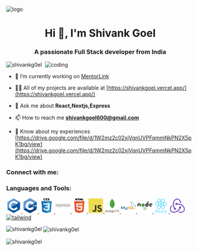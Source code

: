 ![logo](https://github.com/ShivankG0EL/Shivank-Goel/blob/main/GitHub_Banner.png)
<h1 align="center">Hi 👋, I'm Shivank Goel</h1>
<h3 align="center">A passionate Full Stack developer from India</h3>

<img align="right" alt="coding" width="400" src="(https://camo.githubusercontent.com/130ffc354b6ee3c8c9e506276e598bf4e19ea7950df203dacf6aeee4fc543a50/68747470733a2f2f616e616c7974696373696e6469616d61672e636f6d2f77702d636f6e74656e742f75706c6f6164732f323031382f31322f646576656c6f7065722d6472696262626c652e676966)"/>


<p align="left"> <img src="https://komarev.com/ghpvc/?username=shivankg0el&label=Profile%20views&color=0e75b6&style=flat" alt="shivankg0el" /> </p>

- 🔭 I’m currently working on [MentorLink](https://mentorlink-nu.vercel.app/)

- 👨‍💻 All of my projects are available at [https://shivankgoel.vercel.app/](https://shivankgoel.vercel.app/)

- 💬 Ask me about **React,Nextjs,Express**

- 📫 How to reach me **shivankgoel600@gmail.com**

- 📄 Know about my experiences [https://drive.google.com/file/d/1W2mz2c02xjVqnUVPFqmmNkPN2X5pK1bg/view](https://drive.google.com/file/d/1W2mz2c02xjVqnUVPFqmmNkPN2X5pK1bg/view)

<h3 align="left">Connect with me:</h3>
<p align="left">
</p>

<h3 align="left">Languages and Tools:</h3>
<p align="left"> <a href="https://www.cprogramming.com/" target="_blank" rel="noreferrer"> <img src="https://raw.githubusercontent.com/devicons/devicon/master/icons/c/c-original.svg" alt="c" width="40" height="40"/> </a> <a href="https://www.w3schools.com/cpp/" target="_blank" rel="noreferrer"> <img src="https://raw.githubusercontent.com/devicons/devicon/master/icons/cplusplus/cplusplus-original.svg" alt="cplusplus" width="40" height="40"/> </a> <a href="https://www.w3schools.com/css/" target="_blank" rel="noreferrer"> <img src="https://raw.githubusercontent.com/devicons/devicon/master/icons/css3/css3-original-wordmark.svg" alt="css3" width="40" height="40"/> </a> <a href="https://expressjs.com" target="_blank" rel="noreferrer"> <img src="https://raw.githubusercontent.com/devicons/devicon/master/icons/express/express-original-wordmark.svg" alt="express" width="40" height="40"/> </a> <a href="https://www.w3.org/html/" target="_blank" rel="noreferrer"> <img src="https://raw.githubusercontent.com/devicons/devicon/master/icons/html5/html5-original-wordmark.svg" alt="html5" width="40" height="40"/> </a> <a href="https://developer.mozilla.org/en-US/docs/Web/JavaScript" target="_blank" rel="noreferrer"> <img src="https://raw.githubusercontent.com/devicons/devicon/master/icons/javascript/javascript-original.svg" alt="javascript" width="40" height="40"/> </a> <a href="https://www.mongodb.com/" target="_blank" rel="noreferrer"> <img src="https://raw.githubusercontent.com/devicons/devicon/master/icons/mongodb/mongodb-original-wordmark.svg" alt="mongodb" width="40" height="40"/> </a> <a href="https://www.mysql.com/" target="_blank" rel="noreferrer"> <img src="https://raw.githubusercontent.com/devicons/devicon/master/icons/mysql/mysql-original-wordmark.svg" alt="mysql" width="40" height="40"/> </a> <a href="https://nodejs.org" target="_blank" rel="noreferrer"> <img src="https://raw.githubusercontent.com/devicons/devicon/master/icons/nodejs/nodejs-original-wordmark.svg" alt="nodejs" width="40" height="40"/> </a> <a href="https://reactjs.org/" target="_blank" rel="noreferrer"> <img src="https://raw.githubusercontent.com/devicons/devicon/master/icons/react/react-original-wordmark.svg" alt="react" width="40" height="40"/> </a> <a href="https://redux.js.org" target="_blank" rel="noreferrer"> <img src="https://raw.githubusercontent.com/devicons/devicon/master/icons/redux/redux-original.svg" alt="redux" width="40" height="40"/> </a> <a href="https://tailwindcss.com/" target="_blank" rel="noreferrer"> <img src="https://www.vectorlogo.zone/logos/tailwindcss/tailwindcss-icon.svg" alt="tailwind" width="40" height="40"/> </a> </p>

<p><img align="left" src="https://github-readme-stats.vercel.app/api/top-langs?username=shivankg0el&show_icons=true&locale=en&layout=compact" alt="shivankg0el" /></p>

<p>&nbsp;<img align="center" src="https://github-readme-stats.vercel.app/api?username=shivankg0el&show_icons=true&locale=en" alt="shivankg0el" /></p>

<p><img align="center" src="https://github-readme-streak-stats.herokuapp.com/?user=shivankg0el&" alt="shivankg0el" /></p>
